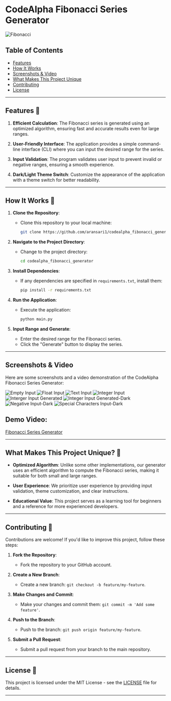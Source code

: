 # CodeAlpha Fibonacci Series Generator

![Fibonacci](https://github.com/aransari1/codealpha_fibonacci_generator/raw/main/icon.png)

## Table of Contents

- [Features](#features-)
- [How It Works](#how-it-works-)
- [Screenshots & Video](#screenshots--video)
- [What Makes This Project Unique](#what-makes-this-project-unique-)
- [Contributing](#contributing-)
- [License](#license-)

---

## Features 🚀

1. **Efficient Calculation**: The Fibonacci series is generated using an optimized algorithm, ensuring fast and accurate results even for large ranges.

2. **User-Friendly Interface**: The application provides a simple command-line interface (CLI) where you can input the desired range for the series.

3. **Input Validation**: The program validates user input to prevent invalid or negative ranges, ensuring a smooth experience.

4. **Dark/Light Theme Switch**: Customize the appearance of the application with a theme switch for better readability.

---

## How It Works 🧮

1. **Clone the Repository**:
   - Clone this repository to your local machine:

     ```bash
     git clone https://github.com/aransari1/codealpha_fibonacci_generator.git
     ```

2. **Navigate to the Project Directory**:
   - Change to the project directory:

     ```bash
     cd codealpha_fibonacci_generator
     ```

3. **Install Dependencies**:
   - If any dependencies are specified in `requirements.txt`, install them:

     ```bash
     pip install -r requirements.txt
     ```

4. **Run the Application**:
   - Execute the application:

     ```bash
     python main.py
     ```

5. **Input Range and Generate**:
   - Enter the desired range for the Fibonacci series.
   - Click the "Generate" button to display the series.

---

## Screenshots & Video

Here are some screenshots and a video demonstration of the CodeAlpha Fibonacci Series Generator:

![Empty Input](https://github.com/aransari1/codealpha_fibonacci_generator/blob/main/Screenshots%20%26%20Video/Empty%20Input.png)
![Float Input](https://github.com/aransari1/codealpha_fibonacci_generator/blob/main/Screenshots%20%26%20Video/Float%20Input.png)
![Text Input](https://github.com/aransari1/codealpha_fibonacci_generator/blob/main/Screenshots%20%26%20Video/Text%20Input.png)
![Integer Input](https://github.com/aransari1/codealpha_fibonacci_generator/blob/main/Screenshots%20%26%20Video/Integer%20Input.png)
![Interger Input Generated](https://github.com/aransari1/codealpha_fibonacci_generator/blob/main/Screenshots%20%26%20Video/Interger%20Input%20Generated.png)
![Integer Input Generated-Dark](https://github.com/aransari1/codealpha_fibonacci_generator/blob/main/Screenshots%20%26%20Video/Integer%20Input%20Generated-Dark.png)
![Negative Input-Dark](https://github.com/aransari1/codealpha_fibonacci_generator/blob/main/Screenshots%20%26%20Video/Negative%20Input-Dark.png)
![Special Characters Input-Dark](https://github.com/aransari1/codealpha_fibonacci_generator/blob/main/Screenshots%20%26%20Video/Special%20Characters%20Input-Dark.png)


## Demo Video:
[Fibonacci Series Generator](https://www.youtube.com/embed/PUdSQf1bfQY)


---

## What Makes This Project Unique? 🌟

- **Optimized Algorithm**: Unlike some other implementations, our generator uses an efficient algorithm to compute the Fibonacci series, making it suitable for both small and large ranges.

- **User Experience**: We prioritize user experience by providing input validation, theme customization, and clear instructions.

- **Educational Value**: This project serves as a learning tool for beginners and a reference for more experienced developers.

---

## Contributing 🤝

Contributions are welcome! If you'd like to improve this project, follow these steps:

1. **Fork the Repository**:
   - Fork the repository to your GitHub account.

2. **Create a New Branch**:
   - Create a new branch: `git checkout -b feature/my-feature`.

3. **Make Changes and Commit**:
   - Make your changes and commit them: `git commit -m 'Add some feature'`.

4. **Push to the Branch**:
   - Push to the branch: `git push origin feature/my-feature`.

5. **Submit a Pull Request**:
   - Submit a pull request from your branch to the main repository.

---

## License 📄

This project is licensed under the MIT License - see the [LICENSE](LICENSE) file for details.

---
